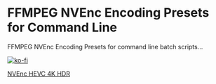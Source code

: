 # FFMPEG NVEnc Encoding Presets for Command Line
FFMPEG NVEnc Encoding Presets for command line batch scripts...

[![ko-fi](https://ko-fi.com/img/githubbutton_sm.svg)](https://ko-fi.com/Z8Z2LXJ6H)

[NVEnc HEVC 4K HDR](https://github.com/WebFikirleri/FFMPEG-NVEnc-Encoding-Presets/blob/main/presets/nvenc-hvec-4k-hdr.md)
